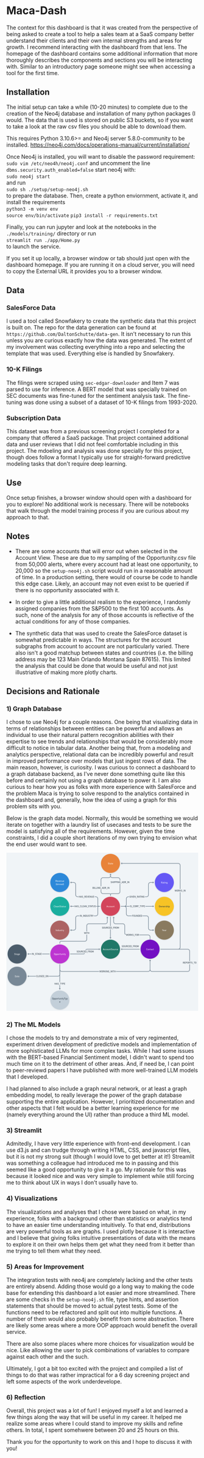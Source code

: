 # Maca-Dash

The context for this dashboard is that it was created from the perspective of
being asked to create a tool to help a sales team at a SaaS company better
understand their clients and their own internal strengths and areas for growth.
I recommend interacting with the dashboard from that lens. The homepage of the
dashboard contains some additional information that more thoroughly describes
the components and sections you will be interacting with. Similar to an
introductory page someone might see when accessing a tool for the first time.

## Installation
The initial setup can take a while (10-20 minutes) to complete due to the creation of the Neo4j database and installation of many python packages (I would. The data that is used is stored on public S3 buckets, so if you want to take a look at the raw csv files you should be able to download them.

This requires Python 3.10.6>= and Neo4j server 5.8.0-community to be installed.
https://neo4j.com/docs/operations-manual/current/installation/

Once Neo4j is installed, you will want to disable the password requirement:
`sudo vim /etc/neo4h/neo4j.conf`
and uncomment the line
`dbms.security.auth_enabled=false`
start neo4j with:  
`sudo neo4j start`  
and run  
`sudo sh ./setup/setup-neo4j.sh`  
to prepare the database. Then, create a python enviornment, activate it, and install the requirements  
`python3 -m venv env`  
`source env/bin/activate`
`pip3 install -r requirements.txt`

Finally, you can run jupyter and look at the notebooks in the `./models/training/` directory or run  
`streamlit run ./app/Home.py`  
to launch the service.  

If you set it up locally, a browser window or tab should just open with the dashboard homepage. If you are running it on a cloud server, you will need to copy the External URL it provides you to a browser window.

## Data
### SalesForce Data
I used a tool called Snowfakery to create the synthetic data that this project is built on. The repo for the data generation can be found at `https://github.com/DaltonSchutte/data-gen`. It isn't necessary to run this unless you are curious exactly how the data was generated. The extent of my involvement was collecting everything into a repo and selecting the template that was used. Everything else is handled by Snowfakery.

### 10-K Filings
The filings were scraped using `sec-edgar-downloader` and Item 7 was parsed to
use for inference. A BERT model that was specially trained on SEC documents was
fine-tuned for the sentiment analysis task. The fine-tuning was done using a
subset of a dataset of 10-K filings from 1993-2020.

### Subscription Data
This dataset was from a previous screening project I completed for a company
that offered a SaaS package. That project contained additional data and user
reviews that I did not feel comfortable including in this project. The mdoeling
and analysis was done specially for this project, though does follow a format I
typically use for straight-forward predictive modeling tasks that don't require
deep learning.

## Use
Once setup finishes, a browser window should open with a dashboard for you to explore! No additional work is necessary. There will be notebooks that walk through the model training process if you are curious about my approach to that.

## Notes
- There are some accounts that will error out when selected in the Account
  View. These are due to my sampling of the Opportunity.csv file from 50,000
  alerts, where every account had at least one opportunity, to 20,000 so the
  `setup-neo4j.sh` script would run in a reasonable amount of time. In a
  production setting, there would of course be code to handle this edge case.
  Likely, an account may not even exist to be queried if there is no
  opportunity associated with it.

- In order to give a little additional realism to the experience, I randomly
  assigned companies from the S&P500 to the first 100 accounts. As such,
  none of the analysis for any of those accounts is reflective of the actual
  conditions for any of those companies.

- The synthetic data that was used to create the SalesForce dataset is somewhat
  predictable in ways. The structures for the account subgraphs from account to
  account are not particularly varied. There also isn't a good matchup between
  states and countries (i.e. the billing address may be 123 Main Orlando
  Montana Spain 87615). This limited the analysis that could be done that would
  be useful and not just illustriative of making more plotly charts.

## Decisions and Rationale
### 1) Graph Database
I chose to use Neo4j for a couple reasons. One being that visualizing data in terms of relationships between entities can be powerful and allows an individual to use their natural pattern recognition abilities with their expertise to see trends and relationships that would be considerably more difficult to notice in tabular data. Another being that, from a modeling and analytics perspective, relational data can be incredibly powerful and result in improved performance over models that just ingest rows of data. The main reason, however, is curiosity. I was curious to connect a dashboard to a graph database backend, as I've never done something quite like this before and certainly not using a graph database to power it. I am also curious to hear how you as folks with more experience with SalesForce and the problem Maca is trying to solve respond to the analytics contained in the dashboard and, generally, how the idea of using a graph for this problem sits with you.

Below is the graph data model. Normally, this would be something we would iterate on together with a laundry list of usecases and tests to be sure the model is satisfying all of the requirements. However, given the time constraints, I did a couple short iterations of my own trying to envision what the end user would want to see.

![](./assets/maca-graph-model.png)

### 2) The ML Models
I chose the models to try and demonstrate a mix of very regimented, experiment driven development of predictive models and implementation of more sophisticated LLMs for more complex tasks. While I had some issues with the BERT-based Financial Sentiment model, I didn't want to spend too much time on it to the detriment of other areas. And, if need be, I can point to peer-reviewd papers I have published with more well-trained LLM models that I developed.

I had planned to also include a graph neural network, or at least a graph embedding model, to really leverage the power of the graph database supporting the entire application. However, I prioritized documentation and other aspects that I felt would be a better learning experience for me (namely everything around the UI) rather than produce a third ML model.

### 3) Streamlit
Admitedly, I have very little experience with front-end development. I can use d3.js and can trudge through writing HTML, CSS, and javascript files, but it is not my strong suit (though I would love to get better at it!) Streamlit was something a colleague had introduced me to in passing and this seemed like a good opportunity to give it a go. My rationale for this was because it looked nice and was very simple to implement while still forcing me to think about UX in ways I don't usually have to.

### 4) Visualizations
The visualizations and analyses that I chose were based on what, in my experience, folks with a background other than statistics or analytics tend to have an easier time understanding intuitively. To that end, distributions are very powerful tools as are graphs. I used plotly because it is interactive and I believe that giving folks intuitive presentations of data with the means to explore it on their own helps them get what they need from it better than me trying to tell them what they need.

### 5) Areas for Improvement
The integration tests with neo4j are completely lacking and the other tests are entirely absend. Adding those would go a long way to making the code base for extending this dashboard a lot easier and more streamlined. There are some checks in the `setup-neo4j.sh` file, type hints, and assertion statements that should be moved to actual pytest tests. Some of the functions need to be refactored and split out into multiple functions. A number of them would also probably benefit from some abstraction. There are likely some areas where a more OOP approach would benefit the overall service.

There are also some places where more choices for visualization would be nice. Like allowing the user to pick combinations of variables to compare against each other and the such.

Ultimately, I got a bit too excited with the project and compiled a list of things to do that was rather impractical for a 6 day screening project and left some aspects of the work underdevelope.

### 6) Reflection
Overall, this project was a lot of fun! I enjoyed myself a lot and learned a few things along the way that will be useful in my career. It helped me realize some areas where I could stand to improve my skills and refine others. In total, I spent somehwere between 20 and 25 hours on this.

Thank you for the opportunity to work on this and I hope to discuss it with you!
